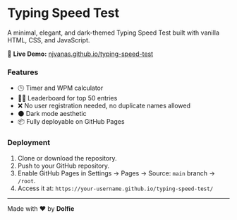 # Typing Speed Test

A minimal, elegant, and dark-themed Typing Speed Test built with vanilla HTML, CSS, and JavaScript.

🚀 **Live Demo:** [njvanas.github.io/typing-speed-test](https://njvanas.github.io/typing-speed-test)

### Features

- 🕒 Timer and WPM calculator
- 🧑‍💻 Leaderboard for top 50 entries
- ❌ No user registration needed, no duplicate names allowed
- 🌑 Dark mode aesthetic
- 📦 Fully deployable on GitHub Pages

### Deployment

1. Clone or download the repository.
2. Push to your GitHub repository.
3. Enable GitHub Pages in Settings → Pages → Source: `main` branch → `/root`.
4. Access it at: `https://your-username.github.io/typing-speed-test/`

---

Made with ❤️ by **Dolfie**
